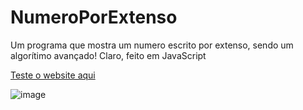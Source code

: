 # NumeroPorExtenso
Um programa que mostra um numero escrito por extenso, sendo um algorítimo avançado!
Claro, feito em JavaScript

<a href="https://numeroporextenso-luciano655.netlify.app">Teste o website aqui</a>

![image](https://user-images.githubusercontent.com/83819836/184264203-7ca61674-155f-4a73-99e3-bdf480458efb.png)
